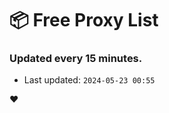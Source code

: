 # :package: Free Proxy List
### Updated every 15 minutes.

- Last updated: `2024-05-23 00:55`

:heart:
